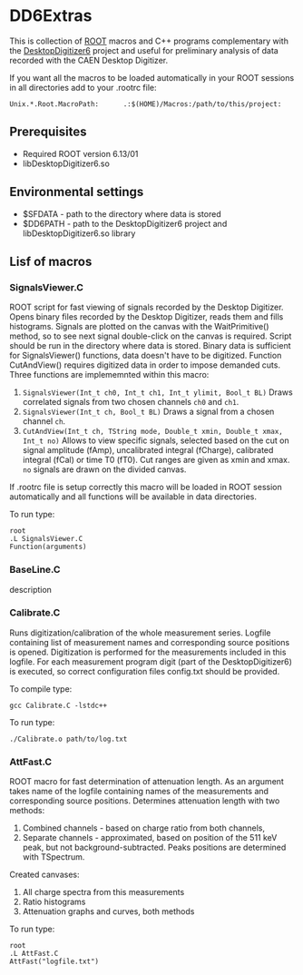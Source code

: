 # DD6Extras

This is collection of [ROOT](https://root.cern/) macros and C++ programs complementary with the [DesktopDigitizer6](https://github.com/kasia-rusiecka/DesktopDigitizer6) project and useful for preliminary analysis of data recorded with the CAEN Desktop Digitizer.

If you want all the macros to be loaded automatically in your ROOT sessions in all directories add to your .rootrc file:
```
Unix.*.Root.MacroPath:      .:$(HOME)/Macros:/path/to/this/project:
```

## Prerequisites 
* Required ROOT version 6.13/01
* libDesktopDigitizer6.so

## Environmental settings
* $SFDATA - path to the directory where data is stored
* $DD6PATH - path to the DesktopDigitizer6 project and libDesktopDigitizer6.so library

## Lisf of macros

### SignalsViewer.C

ROOT script for fast viewing of signals recorded by the Desktop Digitizer. Opens binary files recorded by the Desktop Digitizer, reads them and fills histograms. Signals are plotted on the canvas with the WaitPrimitive() method, so to see next signal double-click on the canvas is required. Script should be run in the directory where data is stored. Binary data is sufficient for SignalsViewer() functions, data doesn't have to be digitized. Function CutAndView() requires digitized data in order to impose demanded cuts. Three functions are implememnted within this macro:
1. `SignalsViewer(Int_t ch0, Int_t ch1, Int_t ylimit, Bool_t BL)` Draws correlated signals from two chosen channels `ch0` and `ch1`. 
2. `SignalsViewer(Int_t ch, Bool_t BL)` Draws a signal from a chosen channel `ch`.
3. `CutAndView(Int_t ch, TString mode, Double_t xmin, Double_t xmax, Int_t no)` Allows to view specific signals, selected based on the cut on signal amplitude (fAmp), uncalibrated integral (fCharge), calibrated integral (fCal) or time T0 (fT0). Cut ranges are given as xmin and xmax. `no` signals are drawn on the divided canvas.

If .rootrc file is setup correctly this macro will be loaded in ROOT session automatically and all functions will be available in data directories.

To run type:
```
root
.L SignalsViewer.C
Function(arguments)
```

### BaseLine.C
description

### Calibrate.C

Runs digitization/calibration of the whole measurement series. Logfile containing list of measurement names and corresponding source positions is opened. Digitization is performed for the measurements included in this logfile. For each measurement program digit (part of  the DesktopDigitizer6) is executed, so correct configuration files config.txt should be provided. 

To compile type:
```
gcc Calibrate.C -lstdc++
```

To run type:
```
./Calibrate.o path/to/log.txt
```

### AttFast.C

ROOT macro for fast determination of attenuation length. As an argument takes name of the logfile containing names of the measurements and corresponding source positions. Determines attenuation length with two methods:
1. Combined channels - based on charge ratio from both channels,
2. Separate channels - approximated, based on position of the 511 keV peak, but not  background-subtracted. Peaks positions are determined with TSpectrum.

Created canvases:
1. All charge spectra from this measurements
2. Ratio histograms
3. Attenuation graphs and curves, both methods

To run type:
```
root
.L AttFast.C
AttFast("logfile.txt")
```

